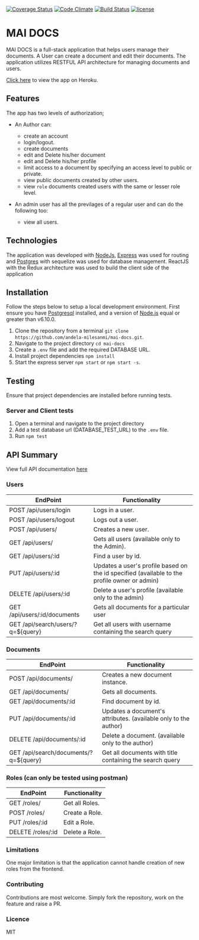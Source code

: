 [![Coverage Status](https://coveralls.io/repos/github/andela-milesanmi/mai-docs/badge.svg?branch=client-side-testing-145555901)](https://coveralls.io/github/andela-milesanmi/mai-docs?branch=client-side-testing-145555901)
[![Code Climate](https://codeclimate.com/github/andela-milesanmi/mai-docs/badges/gpa.svg)](https://codeclimate.com/github/andela-milesanmi/mai-docs/)
[![Build Status](https://travis-ci.org/andela-milesanmi/mai-docs.svg?branch=refactor-testing)](https://travis-ci.org/andela-milesanmi/mai-docs)
[![license](https://img.shields.io/github/license/mashape/apistatus.svg)]()

# MAI DOCS

MAI DOCS is a full-stack application that helps users manage their documents. A User can create a document and edit their documents.
The application utilizes RESTFUL API architecture for managing documents and users.

[Click here](http://mai-docs-staging.herokuapp.com/) to view the app on Heroku.

## Features

The app has two levels of authorization;
- An Author can:
    - create an account
    - login/logout.
    - create documents
    - edit and Delete his/her document
    - edit and Delete his/her profile
    - limit access to a document by specifying an access level to public or private.
    - view public documents created by other users.
    - view `role` documents created users with the same or lesser role level.

- An admin user has all the previlages of a regular user and can do the following too:
    - view all users.

## Technologies
The application was developed with [NodeJs](http://nodejs.org/), [Express](http://expressjs.com/) was used for routing and [Postgres](http://postgresql.com/) with sequelize was used for database management.
 ReactJS with the Redux architecture was used to build the client side of the application

## Installation
Follow the steps below to setup a local development environment. First ensure you have [Postgresql](https://www.postgresql.org/) installed, and a version of [Node.js](http://nodejs.org/) equal or greater than v6.10.0.

1. Clone the repository from a terminal `git clone https://github.com/andela-milesanmi/mai-docs.git`.
2. Navigate to the project directory `cd mai-docs`
3. Create a `.env` file and add the required DATABASE URL.
4. Install project dependencies `npm install`
5. Start the express server `npm start` or `npm start -s`.

## Testing
Ensure that project dependencies are installed before running tests.
### Server and Client tests
1. Open a terminal and navigate to the project directory
2. Add a test database url (DATABASE_TEST_URL) to the `.env` file.
3. Run `npm test`

## API Summary
View full API documentation [here](http://doc-mage.herokuapp.com/api)

### Users
EndPoint                      |   Functionality
------------------------------|------------------------
POST /api/users/login         |   Logs in a user.
POST /api/users/logout        |   Logs out a user.
POST /api/users/              |   Creates a new user.
GET /api/users/               |   Gets all users (available only to the Admin).
GET /api/users/:id           |   Find a user by id.
PUT /api/users/:id           |   Updates a user's profile based on the id specified (available to the profile owner or admin)
DELETE /api/users/:id        |   Delete a user's profile (available only to the admin)
GET /api/users/:id/documents   | Gets all documents for a particular user
GET /api/search/users/?q=${query} | Get all users with username containing the search query

### Documents
EndPoint                      |   Functionality
------------------------------|------------------------
POST /api/documents/          |   Creates a new document instance.
GET /api/documents/           |   Gets all documents.
GET /api/documents/:id       |   Find document by id.
PUT /api/documents/:id       |   Updates a document's attributes. (available only to the author)
DELETE /api/documents/:id    |   Delete a document. (available only to the author)
GET /api/search/documents/?q=${query} | Get all documents with title containing the search query

### Roles (can only be tested using postman)
EndPoint                      |   Functionality
------------------------------|------------------------
GET /roles/               |   Get all Roles.
POST /roles/               |   Create a Role.
PUT /roles/:id               |   Edit a Role.
DELETE /roles/:id               |   Delete a Role.

### Limitations

One major limitation is that the application cannot handle creation of new roles from the frontend.

### Contributing

Contributions are most welcome. Simply fork the repository, work on the feature and raise a PR.

### Licence
MIT
